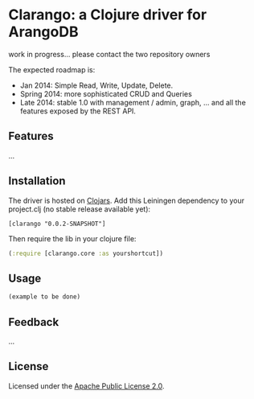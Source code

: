 Clarango: a Clojure driver for ArangoDB
========

work in progress... please contact the two repository owners

The expected roadmap is:
* Jan 2014: Simple Read, Write, Update, Delete.
* Spring 2014: more sophisticated CRUD and Queries
* Late 2014: stable 1.0 with management / admin, graph, ... and all the features exposed by the REST API.

## Features

...

## Installation

The driver is hosted on [Clojars](https://clojars.org/clarango). Add this Leiningen dependency to your project.clj (no stable release available yet):
```
[clarango "0.0.2-SNAPSHOT"]
```
Then require the lib in your clojure file:
``` Clojure
(:require [clarango.core :as yourshortcut])
```

## Usage

```clojure
(example to be done)
```

## Feedback

...

## License

Licensed under the [Apache Public License 2.0](http://www.apache.org/licenses/LICENSE-2.0.html).
